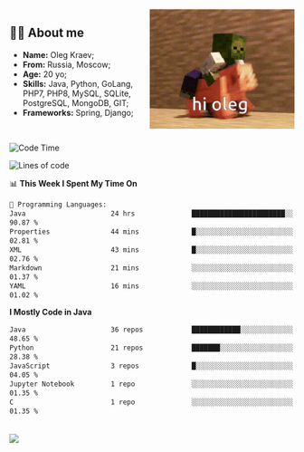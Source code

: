 <img align="right" height="211" width="256" src="res/hi-oleg.gif">
<div>
	<h2>👨‍💻 About me</h2>
	<ul align="left">
	    <li><strong>Name:</strong> Oleg Kraev;</li>
	    <li><strong>From:</strong> Russia, Moscow;</li>
	    <li><strong>Age:</strong> 20 yo;</li>
	    <li><strong>Skills:</strong> Java, Python, GoLang, PHP7, PHP8, MySQL, SQLite, PostgreSQL, MongoDB, GIT;</li>
	    <li><strong>Frameworks:</strong> Spring, Django;</li>
	</ul>
</div>
<br>

<!--START_SECTION:waka-->
![Code Time](http://img.shields.io/badge/Code%20Time-1%2C147%20hrs-blue)

![Lines of code](https://img.shields.io/badge/From%20Hello%20World%20I%27ve%20Written--338.3%20thousand%20lines%20of%20code-blue)

📊 **This Week I Spent My Time On** 

```text
💬 Programming Languages: 
Java                     24 hrs              ███████████████████████░░   90.87 % 
Properties               44 mins             █░░░░░░░░░░░░░░░░░░░░░░░░   02.81 % 
XML                      43 mins             █░░░░░░░░░░░░░░░░░░░░░░░░   02.76 % 
Markdown                 21 mins             ░░░░░░░░░░░░░░░░░░░░░░░░░   01.37 % 
YAML                     16 mins             ░░░░░░░░░░░░░░░░░░░░░░░░░   01.02 % 
```

**I Mostly Code in Java** 

```text
Java                     36 repos            ████████████░░░░░░░░░░░░░   48.65 % 
Python                   21 repos            ███████░░░░░░░░░░░░░░░░░░   28.38 % 
JavaScript               3 repos             █░░░░░░░░░░░░░░░░░░░░░░░░   04.05 % 
Jupyter Notebook         1 repo              ░░░░░░░░░░░░░░░░░░░░░░░░░   01.35 % 
C                        1 repo              ░░░░░░░░░░░░░░░░░░░░░░░░░   01.35 % 
```




<!--END_SECTION:waka-->

<br>
<img align="center" src="https://wakatime.com/share/@hteppl/18a68a4e-e1fb-41eb-b9f2-e999d76b9bac.svg">
